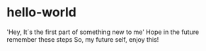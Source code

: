 # hello-world

'Hey, It´s the first part of something new to me'
Hope in the future remember these steps
So, my future self, enjoy this!
